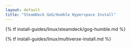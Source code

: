 ```yaml
---
layout: default
title: "SteamDeck GoG/Humble Hyperspace Install"
---
```

<script>
fetch('https://api.github.com/repos/FTL-Hyperspace/FTL-Hyperspace/releases/latest')
    .then((res) => res.json())
    .then((data) => data.assets[0].browser_download_url)
    .then(downloadUrl => {
        document.getElementById('hyperspace-download-link').href=downloadUrl
    })
</script>
{% tf install-guides/linux/steamdeck/gog-humble.md %}

{% tf install-guides/linux/multiverse-install.md %}
